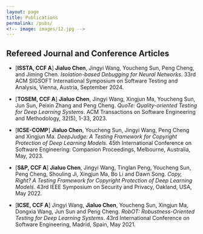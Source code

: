 ```yaml
---
layout: page
title: Publications
permalink: /pubs/
<!-- image: images/12.jpg -->
---
```



## Refereed Journal and Conference Articles

<!-- ###### <font color="#dd0000">* means corresponding author</font> -->
<!-- *Note that in computer science, peer reviewed top-tier conference papers are equally (if not more) recoganized than top-tier journal papers.*  -->
<!-- [Google Scholar](https://scholar.google.com.sg/citations?user=GjkTuMQAAAAJ&hl=en)
 -->



- [**ISSTA, CCF A**] **Jialuo Chen**, Jingyi Wang, Youcheng Sun, Peng Cheng, and Jiming Chen. *Isolation-based Debugging for Neural Networks*. 33rd ACM SIGSOFT International Symposium on Software Testing and Analysis, Vienna, Austria, September 2024. 

- [**TOSEM, CCF A**] **Jialuo Chen**, Jingyi Wang, Xingjun Ma, Youcheng Sun, Jun Sun, Peixin Zhang and Peng Cheng. *QuoTe: Quality-oriented Testing for Deep Learning Systems*. ACM Transactions on Software Engineering and Methodology, 32(5), 1-33, 2023. 
 
- [**ICSE-COMP**] **Jialuo Chen**, Youcheng Sun, Jingyi Wang, Peng Cheng and Xingjun Ma. *DeepJudge: A Testing Framework for Copyright Protection of Deep Learning Models*. 45th International Conference on Software Engineering: Companion Proceedings, Melbourne, Australia, May, 2023.

- [**S&P, CCF A**] **Jialuo Chen**, Jingyi Wang, Tinglan Peng, Youcheng Sun, Peng Cheng, Shouling Ji, Xingjun Ma, Bo Li and Dawn Song. *Copy, Right? A Testing Framework for Copyright Protection of Deep Learning Models*. 43rd IEEE Symposium on Security and Privacy, Oakland, USA, May 2022.

- [**ICSE, CCF A**] Jingyi Wang, **Jialuo Chen**, Youcheng Sun, Xingjun Ma, Dongxia Wang, Jun Sun and Peng Cheng. *RobOT: Robustness-Oriented Testing for Deep Learning Systems*. 43rd International Conference on Software Engineering, Madrid, Spain, May 2021. 



